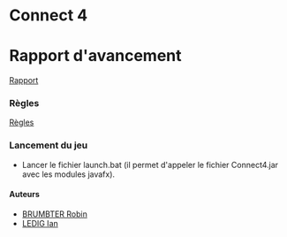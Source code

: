# Connect 4

# Rapport d'avancement

[Rapport](https://git.unistra.fr/iledig/a31-project/-/blob/master/Rapport.md)

### Règles

[Règles](https://www.hasbro.com/common/documents/dad2614d1c4311ddbd0b0800200c9a66/1EF6874419B9F36910222EB9858E8CB8.pdf)


### Lancement du jeu

- Lancer le fichier launch.bat (il permet d'appeler le fichier Connect4.jar avec les modules javafx).

#### Auteurs

- [BRUMBTER Robin](https://git.unistra.fr/rbrumbter)
- [LEDIG Ian](https://git.unistra.fr/iledig)
